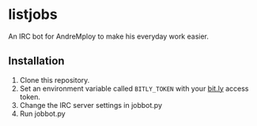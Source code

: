 listjobs
========

An IRC bot for AndreMploy to make his everyday work easier.

Installation
------------
1. Clone this repository.
2. Set an environment variable called `BITLY_TOKEN` with your [bit.ly](http://bit.ly/) access token.
3. Change the IRC server settings in jobbot.py
4. Run jobbot.py

